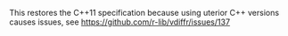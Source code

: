 This restores the C++11 specification because using uterior C++ versions causes issues, see https://github.com/r-lib/vdiffr/issues/137
